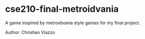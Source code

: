 # cse210-final-metroidvania
A game inspired by metroidvania style games for my final project.

Author: Christian Viazzo
